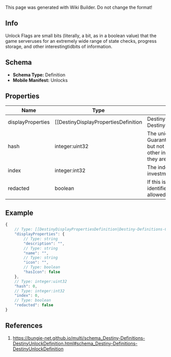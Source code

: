 <span class="wiki-builder">This page was generated with Wiki Builder. Do not change the format!</span>

## Info
Unlock Flags are small bits (literally, a bit, as in a boolean value) that the game serveruses for an extremely wide range of state checks, progress storage, and other interestingtidbits of information.

## Schema
* **Schema Type:** Definition
* **Mobile Manifest:** Unlocks

## Properties
Name | Type | Description
---- | ---- | -----------
displayProperties | [[DestinyDisplayPropertiesDefinition|Destiny-Definitions-Common-DestinyDisplayPropertiesDefinition]]:Definition | Sometimes, but not frequently, these unlock flags also havehuman readable information: usually when they are being directly tested for some requirement,in which case the string is a localized description of why the requirement check failed.
hash | integer:uint32 | The unique identifier for this entity.  Guaranteed to be unique for the type of entity, but not globally. When entities refer to each other in Destiny content, it is this hash that they are referring to.
index | integer:int32 | The index of the entity as it was found in the investment tables.
redacted | boolean | If this is true, then there is an entity with this identifier/type combination, but BNet isnot yet allowed to show it.  Sorry!

## Example
```javascript
{
    // Type: [[DestinyDisplayPropertiesDefinition|Destiny-Definitions-Common-DestinyDisplayPropertiesDefinition]]:Definition
    "displayProperties": {
        // Type: string
        "description": "",
        // Type: string
        "name": "",
        // Type: string
        "icon": "",
        // Type: boolean
        "hasIcon": false
    },
    // Type: integer:uint32
    "hash": 0,
    // Type: integer:int32
    "index": 0,
    // Type: boolean
    "redacted": false
}

```

## References
1. https://bungie-net.github.io/multi/schema_Destiny-Definitions-DestinyUnlockDefinition.html#schema_Destiny-Definitions-DestinyUnlockDefinition
